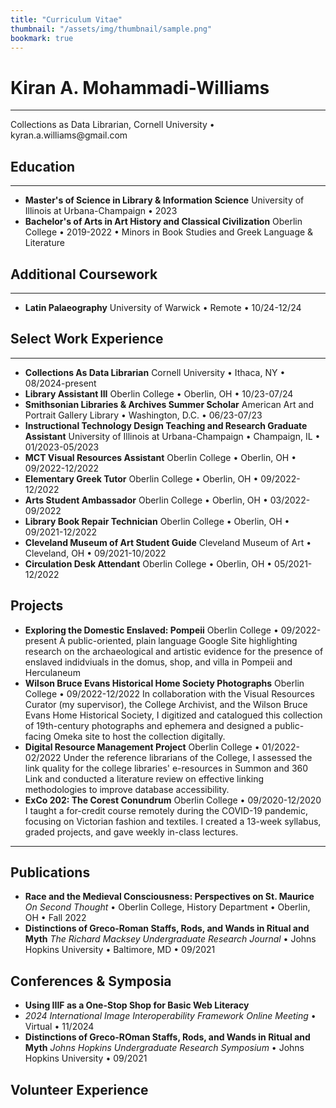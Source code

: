 ```yaml
---
title: "Curriculum Vitae"
thumbnail: "/assets/img/thumbnail/sample.png"
bookmark: true
---
```

# Kiran A. Mohammadi-Williams
<hr>
Collections as Data Librarian, Cornell University • kyran.a.williams@gmail.com

## Education
<hr>

* **Master's of Science in Library & Information Science**
University of Illinois at Urbana-Champaign • 2023
* **Bachelor's of Arts in Art History and Classical Civilization**
Oberlin College • 2019-2022 • Minors in Book Studies and Greek Language & Literature


## Additional Coursework
<hr>

* **Latin Palaeography**
University of Warwick • Remote • 10/24-12/24

## Select Work Experience
<hr>

* **Collections As Data Librarian**
Cornell University • Ithaca, NY • 08/2024-present
* **Library Assistant III**
Oberlin College • Oberlin, OH • 10/23-07/24
* **Smithsonian Libraries & Archives Summer Scholar**
American Art and Portrait Gallery Library • Washington, D.C. • 06/23-07/23
* **Instructional Technology Design Teaching and Research Graduate Assistant**
University of Illinois at Urbana-Champaign • Champaign, IL • 01/2023-05/2023
* **MCT Visual Resources Assistant**
Oberlin College • Oberlin, OH • 09/2022-12/2022
* **Elementary Greek Tutor** 
Oberlin College • Oberlin, OH • 09/2022-12/2022
* **Arts Student Ambassador** 
Oberlin College • Oberlin, OH • 03/2022-09/2022
* **Library Book Repair Technician** 
Oberlin College • Oberlin, OH • 09/2021-12/2022
* **Cleveland Museum of Art Student Guide** 
Cleveland Museum of Art • Cleveland, OH • 09/2021-10/2022
* **Circulation Desk Attendant** 
Oberlin College • Oberlin, OH • 05/2021-12/2022


## Projects
* **Exploring the Domestic Enslaved: Pompeii** 
Oberlin College • 09/2022-present 
A public-oriented, plain language Google Site highlighting research on the archaeological and artistic evidence for the presence of enslaved indidviuals in the domus, shop, and villa in Pompeii and Herculaneum
* **Wilson Bruce Evans Historical Home Society Photographs** 
Oberlin College • 09/2022-12/2022
In collaboration with the Visual Resources Curator (my supervisor), the College Archivist, and the Wilson Bruce Evans Home Historical Society, I digitized and catalogued this collection of 19th-century photographs and ephemera and designed a public-facing Omeka site to host the collection digitally.
* **Digital Resource Management Project** 
Oberlin College • 01/2022-02/2022 
Under the reference librarians of the College, I assessed the link quality for the college libraries' e-resources in Summon and 360 Link and conducted a literature review on effective linking methodologies to improve database accessibility.
* **ExCo 202: The Corest Conundrum** 
Oberlin College • 09/2020-12/2020 
I taught a for-credit course remotely during the COVID-19 pandemic, focusing on Victorian fashion and textiles. I created a 13-week syllabus, graded projects, and gave weekly in-class lectures.
<hr>

## Publications
* **Race and the Medieval Consciousness: Perspectives on St. Maurice** 
*On Second Thought* • Oberlin College, History Department • Oberlin, OH • Fall 2022 
* **Distinctions of Greco-Roman Staffs, Rods, and Wands in Ritual and Myth** 
*The Richard Macksey Undergraduate Research Journal* • Johns Hopkins University • Baltimore, MD • 09/2021 

## Conferences & Symposia
* **Using IIIF as a One-Stop Shop for Basic Web Literacy** 
* *2024 International Image Interoperability Framework Online Meeting* • Virtual • 11/2024 
* **Distinctions of Greco-ROman Staffs, Rods, and Wands in Ritual and Myth** 
*Johns Hopkins Undergraduate Research Symposium* • Johns Hopkins University • 09/2021 

## Volunteer Experience




